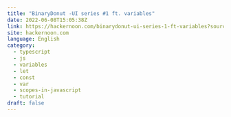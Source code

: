 ```yaml
---
title: "BinaryDonut -UI series #1 ft. variables"
date: 2022-06-08T15:05:38Z
link: https://hackernoon.com/binarydonut-ui-series-1-ft-variables?source=rss&utm_medium=RSS&utm_source=news.12bit.vn
site: hackernoon.com
language: English
category:
  - typescript
  - js
  - variables
  - let
  - const
  - var
  - scopes-in-javascript
  - tutorial
draft: false
---
```

